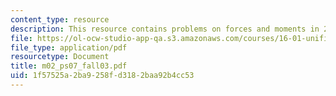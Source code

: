 ```yaml
---
content_type: resource
description: This resource contains problems on forces and moments in 2-D.
file: https://ol-ocw-studio-app-qa.s3.amazonaws.com/courses/16-01-unified-engineering-i-ii-iii-iv-fall-2005-spring-2006/1f57525a2ba9258fd3182baa92b4cc53_m02_ps07_fall03.pdf
file_type: application/pdf
resourcetype: Document
title: m02_ps07_fall03.pdf
uid: 1f57525a-2ba9-258f-d318-2baa92b4cc53
---
```

